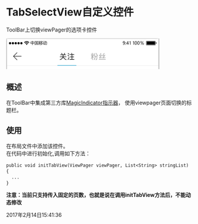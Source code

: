 # TabSelectView自定义控件
ToolBar上切换viewPager的选项卡控件

![TabSelectView自定义控件](../image/tab_select_view.png)

## 概述
   在ToolBar中集成第三方库[MagicIndicator指示器](https://github.com/hackware1993/MagicIndicator)，
   使用viewpager页面切换的标题栏。

## 使用
   在布局文件中添加该控件。<br>
   在代码中进行初始化,调用如下方法：
   ```
   public void initTabView(ViewPager viewPager, List<String> stringList) {
     ...
   }
   ```
   **注意：当前只支持传入固定的页数，也就是说在调用initTabView方法后，不能动态修改**

2017年2月14日15:41:36